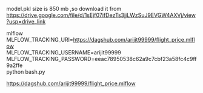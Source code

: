 model.pkl size is 850 mb ,so download it from 
https://drive.google.com/file/d/1sEjf07ifDezTs3jjLWzSuJ9EVGW4AXVj/view?usp=drive_link

mlflow 
MLFLOW_TRACKING_URI=https://dagshub.com/arijit99999/flight_price.mlflow \
MLFLOW_TRACKING_USERNAME=arijit99999 \
MLFLOW_TRACKING_PASSWORD=eeac78950538c62a9c7cbf23a58fc4c9ff9a2ffe \
python bash.py


https://dagshub.com/arijit99999/flight_price.mlflow
